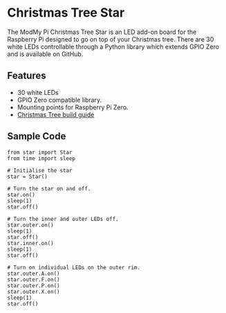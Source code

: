 <!--
---
name: Christmas Tree Star
class: board
type: LED
formfactor: Custom
manufacturer: ModMyPi
description: A star shaped LED add-on board for the Raspberry Pi which can be used as a Christmas Tree topper.
url: https://thepihut.com/products/raspberry-pi-christmas-tree-star
github: https://github.com/modmypi/Programmable-Christmas-Star
buy: https://thepihut.com/products/raspberry-pi-christmas-tree-star
image: 'modmypi-star.png'
pincount: 40
eeprom: no
power:
  '2':
ground:
  '6':
  '9':
  '14':
  '20':
  '25':
  '30':
  '34':
  '39':
pin:
  '3':
    name: Inner
    mode: output
    active: high
  '5':
    name: S
    mode: output
    active: high
  '7':
    name: R
    mode: output
    active: high
  '8':
    name: T
    mode: output
    active: high
  '10':
    name: W
    mode: output
    active: high
  '11':
    name: Q
    mode: output
    active: high
  '12':
    name: V
    mode: output
    active: high
  '13':
    name: P
    mode: output
    active: high
  '15':
    name: O
    mode: output
    active: high
  '16':
    name: U
    mode: output
    active: high
  '18':
    name: X
    mode: output
    active: high
  '19':
    name: N
    mode: output
    active: high
  '21':
    name: M
    mode: output
    active: high
  '22':
    name: Y
    mode: output
    active: high
  '23':
    name: L
    mode: output
    active: high
  '24':
    name: B
    mode: output
    active: high
  '26':
    name: A
    mode: output
    active: high
  '29':
    name: K
    mode: output
    active: high
  '31':
    name: J
    mode: output
    active: high
  '32':
    name: C
    mode: output
    active: high
  '33':
    name: I
    mode: output
    active: high
  '35':
    name: H
    mode: output
    active: high
  '36':
    name: F
    mode: output
    active: high
  '37':
    name: G
    mode: output
    active: high
  '38':
    name: E
    mode: output
    active: high
  '40':
    name: D
    mode: output
    active: high
-->
# Christmas Tree Star

The ModMy Pi Christmas Tree Star is an LED add-on board for the Raspberry Pi designed to go on top of your Christmas tree. There are 30 white LEDs controllable through a Python library which extends GPIO Zero and is available on GitHub.

## Features
- 30 white LEDs
- GPIO Zero compatible library.
- Mounting points for Raspberry Pi Zero.
- [Christmas Tree build guide](https://www.modmypi.com/blog/christmas-tree-star-guide)

## Sample Code
```
from star import Star
from time import sleep

# Initialise the star
star = Star()

# Turn the star on and off.
star.on()
sleep(1)
star.off()

# Turn the inner and outer LEDs off.
star.outer.on()
sleep(1)
star.off()
star.inner.on()
sleep(1)
star.off()

# Turn on individual LEDs on the outer rim.
star.outer.A.on()
star.outer.F.on()
star.outer.P.on()
star.outer.X.on()
sleep(1)
star.off()
```
